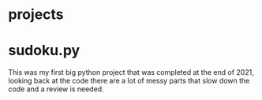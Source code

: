 # projects

# sudoku.py
This was my first big python project that was completed at the end of 2021, looking back at the code there are a lot of messy parts that slow down the code and a review is needed.

